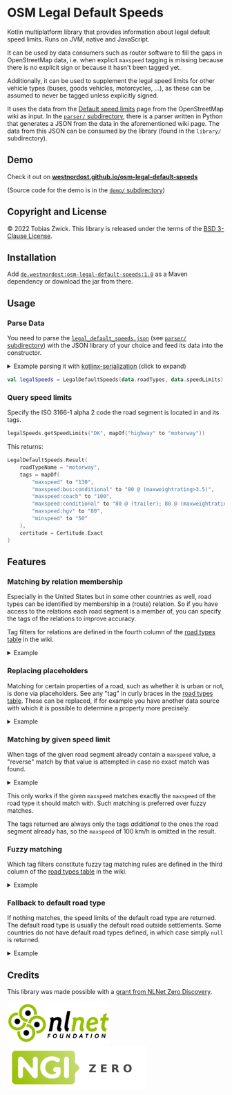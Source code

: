 # OSM Legal Default Speeds

Kotlin multiplatform library that provides information about legal default speed limits.
Runs on JVM, native and JavaScript.

It can be used by data consumers such as router software to fill the gaps in OpenStreetMap data, 
i.e. when explicit `maxspeed` tagging is missing because there is no explicit sign or because it 
hasn't been tagged yet. 

Additionally, it can be used to supplement the legal speed limits for other vehicle types (buses, 
goods vehicles, motorcycles, ...), as these can be assumed to never be tagged unless explicitly
signed.

It uses the data from the [Default speed limits](https://wiki.openstreetmap.org/wiki/Default_speed_limits)
page from the OpenStreetMap wiki as input. 
In the [`parser/` subdirectory](https://github.com/westnordost/osm-legal-default-speeds/tree/master/parser),
there is a parser written in Python that generates a JSON from the data in the aforementioned wiki page.
The data from this JSON can be consumed by the library (found in the `library/` subdirectory).

## Demo

Check it out on
**[westnordost.github.io/osm-legal-default-speeds](https://westnordost.github.io/osm-legal-default-speeds)**

(Source code for the demo is in the [`demo/` subdirectory](https://github.com/westnordost/osm-legal-default-speeds/tree/master/demo))

## Copyright and License

© 2022 Tobias Zwick. This library is released under the terms of the [BSD 3-Clause License](https://raw.githubusercontent.com/westnordost/osm-legal-default-speeds/master/LICENSE.txt).

## Installation

Add [`de.westnordost:osm-legal-default-speeds:1.0`](https://mvnrepository.com/artifact/de.westnordost/osm-legal-default-speeds/1.0) 
as a Maven dependency or download the jar from there.

## Usage

### Parse Data

You need to parse the [`legal_default_speeds.json`](https://github.com/westnordost/osm-legal-default-speeds/blob/master/demo/distribution/legal_default_speeds.json) (see [`parser/` subdirectory](https://github.com/westnordost/osm-legal-default-speeds/tree/master/parser))
with the JSON library of your choice and feed its data into the constructor.

<details>
<summary>Example parsing it with <a href="https://github.com/Kotlin/kotlinx.serialization">kotlinx-serialization</a> (click to expand)</summary>

```kotlin
@Serializable data class SpeedLimitsJson(
    val meta: Map<String, String>,
    val roadTypesByName: Map<String, RoadTypeFilterJson>,
    val speedLimitsByCountryCode: Map<String, List<RoadTypeJson>>,
    val warnings: List<String>
)

@Serializable data class RoadTypeFilterJson(
    override val filter: String? = null,
    override val fuzzyFilter: String? = null,
    override val relationFilter: String? = null
) : RoadTypeFilter

@Serializable data class RoadTypeJson(
    override val name: String? = null,
    override val tags: Map<String, String>
) : RoadType


val data: SpeedLimitsJson = Json.decodeFromStream(defaultSpeedsJsonFile.openStream())
```
</details>

```kotlin
val legalSpeeds = LegalDefaultSpeeds(data.roadTypes, data.speedLimits)
```

### Query speed limits

Specify the ISO 3166-1 alpha 2 code the road segment is located in and its tags.
```kotlin
legalSpeeds.getSpeedLimits("DK", mapOf("highway" to "motorway"))
```

This returns:
```kotlin
LegalDefaultSpeeds.Result(
    roadTypeName = "motorway",
    tags = mapOf(
        "maxspeed" to "130",
        "maxspeed:bus:conditional" to "80 @ (maxweightrating>3.5)",
        "maxspeed:coach" to "100",
        "maxspeed:conditional" to "80 @ (trailer); 80 @ (maxweightrating>3.5)",
        "maxspeed:hgv" to "80",
        "minspeed" to "50"
    ),
    certitude = Certitude.Exact
)
```

## Features

### Matching by relation membership
Especially in the United States but in some other countries as well, road types can be identified by
membership in a (route) relation. So if you have access to the relations each road segment is a 
member of, you can specify the tags of the relations to improve accuracy.

Tag filters for relations are defined in the fourth column of the
[road types table](https://wiki.openstreetmap.org/wiki/Default_speed_limits#Road_types_to_tag_filters)
in the wiki.

<details>
<summary>Example</summary>

```kotlin
legalSpeeds.getSpeedLimits(
    "US-ND",
    tags = mapOf("lanes" to "2", "oneway" to "yes"),
    relationsTags = listOf(mapOf("type" to "route", "route" to "road", "network" to "US:I"))
)
```
...returns...
```kotlin
LegalDefaultSpeeds.Result(
    roadTypeName = "US interstate highway with 2 or more lanes in each direction",
    tags = mapOf("maxspeed" to "75 mph"),
    certitude = Certitude.Exact
)
```
</details>

### Replacing placeholders

Matching for certain properties of a road, such as whether it is urban or not, is done via
placeholders. See any "tag" in curly braces in the
[road types table](https://wiki.openstreetmap.org/wiki/Default_speed_limits#Road_types_to_tag_filters).
These can be replaced, if for example you have another data source with which it is possible to
determine a property more precisely.

<details>
<summary>Example</summary>

```kotlin
legalSpeeds.getSpeedLimits("US-MO", mapOf("highway" to "motorway"), null)
{ (name, evaluate) -> 
    if (name == "urban") myDataSource.isUrban(roadSegment) else evaluate()
}
```
...returns (if `myDataSource.isUrban` returns `true`)...
```kotlin
LegalDefaultSpeeds.Result(
    roadTypeName = "urban motorway",
    tags = mapOf("maxspeed" to "60 mph"),
    certitude = Certitude.Exact
)
```
</details>

### Matching by given speed limit

When tags of the given road segment already contain a `maxspeed` value, a "reverse" match by that 
value is attempted in case no exact match was found.

<details>
<summary>Example</summary>

```kotlin
legalSpeeds.getSpeedLimits("AT", mapOf("maxspeed" to "100"))
```
...returns...
```kotlin
LegalDefaultSpeeds.Result(
    roadTypeName = "rural",
    tags = mapOf(
        "maxspeed:bus" to "80",
        "maxspeed:bus:conditional" to "70 @ (articulated)",
        "maxspeed:conditional" to "80 @ (trailer); 70 @ (maxweightrating>3.5)",
        "maxspeed:hgv" to "70"
    ),
    certitude = Certitude.FromMaxSpeed
)
```
</details>

This only works if the given `maxspeed` matches exactly the `maxspeed` of the road type it should 
match with. Such matching is preferred over fuzzy matches.

The tags returned are always only the tags *additional* to the ones the road segment already has, so
the `maxspeed` of 100 km/h is omitted in the result.

### Fuzzy matching

Which tag filters constitute fuzzy tag matching rules are defined in the third column of the
[road types table](https://wiki.openstreetmap.org/wiki/Default_speed_limits#Road_types_to_tag_filters)
in the wiki.

<details>
<summary>Example</summary>

```kotlin
legalSpeeds.getSpeedLimits("BO", mapOf("highway" to "residential"))
```
...returns...
```kotlin
LegalDefaultSpeeds.Result(
    roadTypeName = "urban",
    tags = mapOf("maxspeed" to "40"),
    certitude = Certitude.Fuzzy
)
```
...because roads tagged with `highway=residential` are oftentimes urban roads.
</details>

### Fallback to default road type

If nothing matches, the speed limits of the default road type are returned. The default road type is
usually the default road outside settlements. Some countries do not have default road types defined,
in which case simply `null` is returned.

<details>
<summary>Example</summary>

```kotlin
legalSpeeds.getSpeedLimits("GD", mapOf())
```
...returns...
```kotlin
LegalDefaultSpeeds.Result(
    roadTypeName = null,
    tags = mapOf(
        "maxspeed" to "40 mph",
        "maxspeed:bus" to "35 mph",
        "maxspeed:goods" to "35 mph"
    ),
    certitude = Certitude.Fallback
)
```
</details>

## Credits

This library was made possible with a [grant from NLNet Zero Discovery](https://nlnet.nl/project/OSM-SpeedLimits/).

<a href="https://nlnet.nl/discovery/"><img src=".github/images/logo_nlnet.svg" height="100"/> <img src=".github/images/logo_ngi0.svg" height="100"/></a><br/>